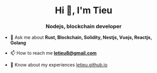 

<h1 align="center">Hi 👋, I'm Tieu</h1>
<h3 align="center">Nodejs, blockchain developer</h3>


- 💬 Ask me about **Rust, Blockchain, Solidity, Nestjs, Vuejs, Reactjs, Golang**

- 📫 How to reach me **letieu8@gmail.com**

- 📄 Know about my experiences [letieu.github.io](https://coingen20.netlify.app/)
